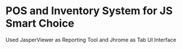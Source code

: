 # POS and Inventory System for JS Smart Choice

Used JasperViewer as Reporting Tool and Jhrome as Tab UI Interface
